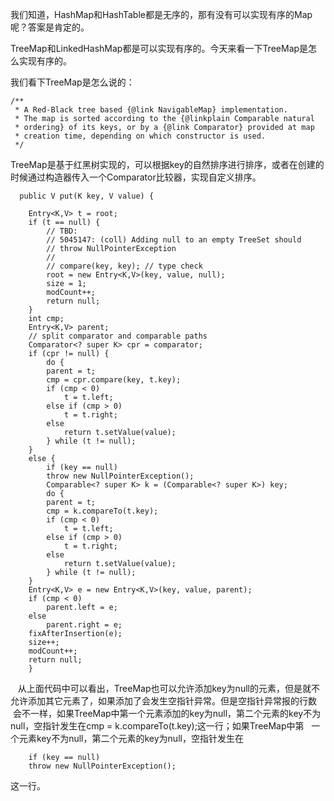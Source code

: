 我们知道，HashMap和HashTable都是无序的，那有没有可以实现有序的Map呢？答案是肯定的。

TreeMap和LinkedHashMap都是可以实现有序的。今天来看一下TreeMap是怎么实现有序的。

我们看下TreeMap是怎么说的：

	/**
	 * A Red-Black tree based {@link NavigableMap} implementation.
	 * The map is sorted according to the {@linkplain Comparable natural
	 * ordering} of its keys, or by a {@link Comparator} provided at map
	 * creation time, depending on which constructor is used.
	 */
 
 TreeMap是基于红黑树实现的，可以根据key的自然排序进行排序，或者在创建的时候通过构造器传入一个Comparator比较器，实现自定义排序。
 
	  public V put(K key, V value) {

		Entry<K,V> t = root;
		if (t == null) {
		    // TBD:
		    // 5045147: (coll) Adding null to an empty TreeSet should
		    // throw NullPointerException
		    //
		    // compare(key, key); // type check
		    root = new Entry<K,V>(key, value, null);
		    size = 1;
		    modCount++;
		    return null;
		}
		int cmp;
		Entry<K,V> parent;
		// split comparator and comparable paths
		Comparator<? super K> cpr = comparator;
		if (cpr != null) {
		    do {
			parent = t;
			cmp = cpr.compare(key, t.key);
			if (cmp < 0)
			    t = t.left;
			else if (cmp > 0)
			    t = t.right;
			else
			    return t.setValue(value);
		    } while (t != null);
		}
		else {
		    if (key == null)
			throw new NullPointerException();
		    Comparable<? super K> k = (Comparable<? super K>) key;
		    do {
			parent = t;
			cmp = k.compareTo(t.key);
			if (cmp < 0)
			    t = t.left;
			else if (cmp > 0)
			    t = t.right;
			else
			    return t.setValue(value);
		    } while (t != null);
		}
		Entry<K,V> e = new Entry<K,V>(key, value, parent);
		if (cmp < 0)
		    parent.left = e;
		else
		    parent.right = e;
		fixAfterInsertion(e);
		size++;
		modCount++;
		return null;
	    }
    
    从上面代码中可以看出，TreeMap也可以允许添加key为null的元素，但是就不允许添加其它元素了，如果添加了会发生空指针异常。但是空指针异常报的行数
    会不一样，如果TreeMap中第一个元素添加的key为null，第二个元素的key不为null，空指针发生在cmp = k.compareTo(t.key);这一行；如果TreeMap中第
    一个元素key不为null，第二个元素的key为null，空指针发生在
    
    	if (key == null)
		throw new NullPointerException();
		
这一行。
 
 
 
 
 
 
 
 
 
